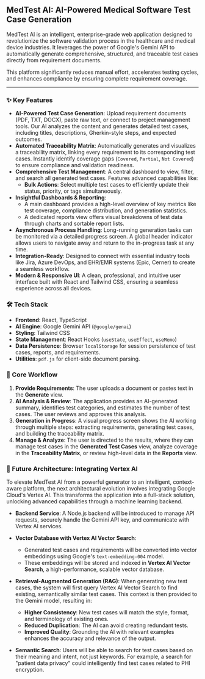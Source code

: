 ## MedTest AI: AI-Powered Medical Software Test Case Generation

MedTest AI is an intelligent, enterprise-grade web application designed to revolutionize the software validation process in the healthcare and medical device industries. It leverages the power of Google's Gemini API to automatically generate comprehensive, structured, and traceable test cases directly from requirement documents.

This platform significantly reduces manual effort, accelerates testing cycles, and enhances compliance by ensuring complete requirement coverage.

---

### ✨ Key Features

*   **AI-Powered Test Case Generation**: Upload requirement documents (PDF, TXT, DOCX), paste raw text, or connect to project management tools. Our AI analyzes the content and generates detailed test cases, including titles, descriptions, Gherkin-style steps, and expected outcomes.
*   **Automated Traceability Matrix**: Automatically generates and visualizes a traceability matrix, linking every requirement to its corresponding test cases. Instantly identify coverage gaps (`Covered`, `Partial`, `Not Covered`) to ensure compliance and validation readiness.
*   **Comprehensive Test Management**: A central dashboard to view, filter, and search all generated test cases. Features advanced capabilities like:
    *   **Bulk Actions**: Select multiple test cases to efficiently update their status, priority, or tags simultaneously.
*   **Insightful Dashboards & Reporting**:
    *   A main dashboard provides a high-level overview of key metrics like test coverage, compliance distribution, and generation statistics.
    *   A dedicated reports view offers visual breakdowns of test data through charts and sortable report lists.
*   **Asynchronous Process Handling**: Long-running generation tasks can be monitored via a detailed progress screen. A global header indicator allows users to navigate away and return to the in-progress task at any time.
*   **Integration-Ready**: Designed to connect with essential industry tools like Jira, Azure DevOps, and EHR/EMR systems (Epic, Cerner) to create a seamless workflow.
*   **Modern & Responsive UI**: A clean, professional, and intuitive user interface built with React and Tailwind CSS, ensuring a seamless experience across all devices.

### 🛠️ Tech Stack

*   **Frontend**: React, TypeScript
*   **AI Engine**: Google Gemini API (`@google/genai`)
*   **Styling**: Tailwind CSS
*   **State Management**: React Hooks (`useState`, `useEffect`, `useMemo`)
*   **Data Persistence**: Browser `localStorage` for session persistence of test cases, reports, and requirements.
*   **Utilities**: `pdf.js` for client-side document parsing.

### 🚀 Core Workflow

1.  **Provide Requirements**: The user uploads a document or pastes text in the **Generate** view.
2.  **AI Analysis & Review**: The application provides an AI-generated summary, identifies test categories, and estimates the number of test cases. The user reviews and approves this analysis.
3.  **Generation in Progress**: A visual progress screen shows the AI working through multiple steps: extracting requirements, generating test cases, and building the traceability matrix.
4.  **Manage & Analyze**: The user is directed to the results, where they can manage test cases in the **Generated Test Cases** view, analyze coverage in the **Traceability Matrix**, or review high-level data in the **Reports** view.

### 🧠 Future Architecture: Integrating Vertex AI

To elevate MedTest AI from a powerful generator to an intelligent, context-aware platform, the next architectural evolution involves integrating Google Cloud's Vertex AI. This transforms the application into a full-stack solution, unlocking advanced capabilities through a machine learning backend.

*   **Backend Service**: A Node.js backend will be introduced to manage API requests, securely handle the Gemini API key, and communicate with Vertex AI services.

*   **Vector Database with Vertex AI Vector Search**:
    *   Generated test cases and requirements will be converted into vector embeddings using Google's `text-embedding-004` model.
    *   These embeddings will be stored and indexed in **Vertex AI Vector Search**, a high-performance, scalable vector database.

*   **Retrieval-Augmented Generation (RAG)**: When generating new test cases, the system will first query Vertex AI Vector Search to find existing, semantically similar test cases. This context is then provided to the Gemini model, resulting in:
    *   **Higher Consistency**: New test cases will match the style, format, and terminology of existing ones.
    *   **Reduced Duplication**: The AI can avoid creating redundant tests.
    *   **Improved Quality**: Grounding the AI with relevant examples enhances the accuracy and relevance of the output.

*   **Semantic Search**: Users will be able to search for test cases based on their meaning and intent, not just keywords. For example, a search for "patient data privacy" could intelligently find test cases related to PHI encryption.
